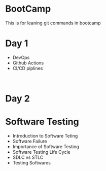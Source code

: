 # BootCamp
This is for leaning git commands in bootcamp


# Day 1
 * DevOps
 * Github Actions
 * CI/CD piplines
 

<br>

# Day 2
# Software Testing
  

  - Introduction to Software Teting
  - Software Failure
  - Importance of Software Testing
  - Software Testing Life Cycle
  - SDLC vs STLC
  - Testing Softwares